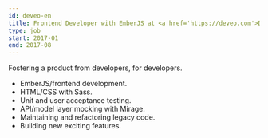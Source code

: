 ```yaml
---
id: deveo-en
title: Frontend Developer with EmberJS at <a href='https://deveo.com'>Deveo.com</a>, Finland
type: job
start: 2017-01
end: 2017-08
---
```


Fostering a product from developers, for developers.

*   EmberJS/frontend development.
*   HTML/CSS with Sass.
*   Unit and user acceptance testing.
*   API/model layer mocking with Mirage.
*   Maintaining and refactoring legacy code.
*   Building new exciting features.
